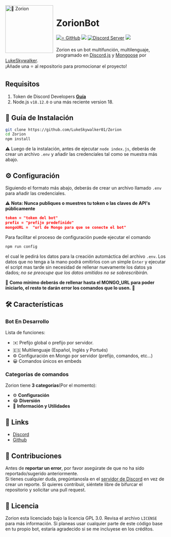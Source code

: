 <img width="150" height="150" align="left" style="float: left; margin: 0 10px 0 0;" alt="🤖 Zorion" src="https://cdn.discordapp.com/attachments/1170051946682515634/1172825570724286524/Letter-Z-PNG-Free-Download-1.png?ex=6561b9ee&is=654f44ee&hm=0afb778b94c197cdb0066c86a3c78ee31bfa8f1ee0bf7e9d2f1662a760f2695b&">

# ZorionBot

[![⭐ GitHub](https://img.shields.io/github/stars/LukeSkywalker01/ZorionBot.svg?style=social&label=Stars&style=flat)](https://github.com/LukeSkywalker01/ZorionBot/stargazers)
[![](https://img.shields.io/badge/discord.js-v14.13.0-blue.svg?logo=npm)](https://github.com/discordjs)
[![Discord Server](https://discord.com/api/guilds/1112108219788181656/widget.png)](https://discord.gg/qfDS3ktNMe)
[![](https://img.shields.io/github/languages/top/LukeSkywalker01/ZorionBot)]()

Zorion es un bot multifunción, multilenguaje, programado en [Discord.js](https://discord.js.org) y [Mongoose](https://mongoosejs.com/docs/api.html) por [LukeSkywalker](https://github.com/LukeSkywalker01).  
¡Añade una ⭐ al repositorio para promocionar el proyecto!

## Requisitos

1. Token de Discord Developers **[Guía](https://discordjs.guide/preparations/setting-up-a-bot-application.html#creating-your-bot)**
2. Node.js `v18.12.0` o una más reciente version 18.

## 🚀 Guía de Instalación

```sh
git clone https://github.com/LukeSkywalker01/Zorion
cd Zorion
npm install
```

⚠️ Luego de la instalación, antes de ejecutar `node index.js`, deberás de crear un archivo `.env` y añadir las credenciales tal como se muestra más abajo.

## ⚙️ Configuración

Siguiendo el formato más abajo, deberás de crear un archivo llamado `.env` para añadir las credenciales.

⚠️ **Nota: Nunca publiques o muestres tu token o las claves de API's públicamente**

```json
token = "token del bot"
prefix = "prefijo predefinido"
mongoURL =  "url de Mongo para que se conecte el bot"
```

Para facilitar el proceso de configuración puede ejecutar el comando

```cmd
npm run config
```

el cual le pedirá los datos para la creación automáctica del archivo `.env`. Los datos que no tenga a la mano podrá omitirlos con un simple `Enter` y ejecutar el script mas tarde sin necesidad de rellenar nuevamente los datos ya dados; _no se preocupe que los datos omitidos no se sobrescribirán._

🚨 **Como mínimo deberás de rellenar hasta el MONGO_URL para poder iniciarlo, el resto te darán error los comandos que lo usen.** 🚨

## 🛠️ Características

### Bot En Desarrollo

Lista de funciones:

-   ✉️ Prefijo global o prefijo por servidor.
-   🇪🇸 Multilenguaje (Español, Inglés y Portués)
-   ⚙️ Configuración en Mongo por servidor (prefijo, comandos, etc...)
-   😀 Comandos únicos en embeds

### Categorías de comandos

Zorion tiene **3 categorías**(Por el momento):

-   ⚙️ **Configuración**
-   😂 **Diversión**
-   🚩 **Información y Utilidades**

## 📎 Links

-   [Discord](https://discord.gg/qfDS3ktNMe)
-   [Github](https://github.com/LukeSkywalker01)

## 🤝 Contribuciones

Antes de **reportar un error**, por favor asegúrate de que no ha sido reportado/sugerido anteriormente.  
Si tienes cualquier duda, pregúntanosla en el [servidor de Discord](https://discord.gg/qfDS3ktNMe) en vez de crear un reporte.
Si quieres contribuir, siéntete libre de bifurcar el repositorio y solicitar una pull request.

## 📜 Licencia

Zorion esta licenciado bajo la licencia GPL 3.0. Revisa el archivo `LICENSE` para más información. Si planeas usar cualquier parte de este código base en tu propio bot, estaría agradecido si se me incluyese en los créditos.